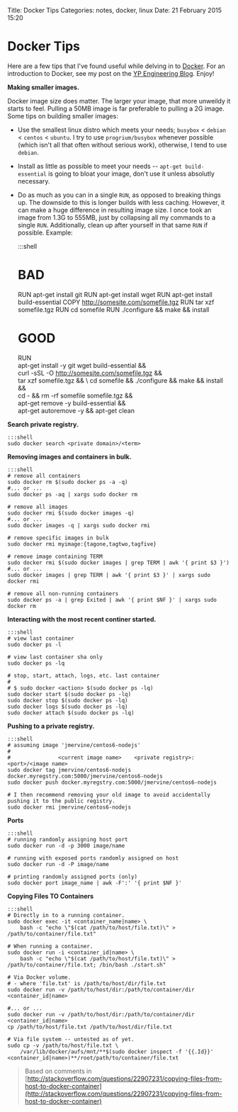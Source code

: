 Title: Docker Tips
Categories: notes, docker, linux
Date: 21 February 2015 15:20

# Docker Tips

Here are a few tips that I've found useful while delving in to [Docker](https://www.docker.com/). For an introduction to Docker, see my post on the [YP Engineering Blog](http://engineering.yp.com/post/intro-to-docker). Enjoy!


**Making smaller images.**

Docker image size does matter. The larger your image, that more unweildy it starts to feel. Pulling a 50MB image is far preferable to pulling a 2G image. Some tips on building smaller images:

* Use the smallest linux distro which meets your needs; `busybox` < `debian` < `centos` < `ubuntu`. I try to use `progrium/busybox` whenever possible (which isn't all that often without serious work), otherwise, I tend to use `debian`.
* Install as little as possible to meet your needs -- `apt-get build-essential` is going to bloat your image, don't use it unless absolutly necessary.
* Do as much as you can in a single `RUN`, as opposed to breaking things up. The downside to this is longer builds with less caching. However, it can make a huge difference in resulting image size. I once took an image from 1.3G to 555MB, just by collapsing all my commands to a single `RUN`. Additionally, clean up after yourself in that same `RUN` if possible. Example:


    :::shell
    # BAD
    RUN apt-get install git
    RUN apt-get install wget
    RUN apt-get install build-essential
    COPY http://somesite.com/somefile.tgz
    RUN tar xzf somefile.tgz
    RUN cd somefile
    RUN ./configure && make && install
    
    # GOOD
    RUN \
        apt-get install -y git wget build-essential && \
        curl -sSL -O http://somesite.com/somefile.tgz && \
        tar xzf somefile.tgz && \ 
        cd somefile && ./configure && make && install && \
        cd - && rm -rf somefile somefile.tgz && \
        apt-get remove -y build-essential && \
        apt-get autoremove -y && apt-get clean
      

**Search private registry.**

    :::shell
    sudo docker search <private domain>/<term>

**Removing images and containers in bulk.**

    :::shell
    # remove all containers
    sudo docker rm $(sudo docker ps -a -q)
    #... or ...
    sudo docker ps -aq | xargs sudo docker rm

    # remove all images
    sudo docker rmi $(sudo docker images -q)
    #... or ...
    sudo docker images -q | xargs sudo docker rmi
    
    # remove specific images in bulk
    sudo docker rmi myimage:{tagone,tagtwo,tagfive}

    # remove image containing TERM
    sudo docker rmi $(sudo docker images | grep TERM | awk '{ print $3 }')
    #... or ...
    sudo docker images | grep TERM | awk '{ print $3 }' | xargs sudo docker rmi
    
    # remove all non-running containers
    sudo docker ps -a | grep Exited | awk '{ print $NF }' | xargs sudo docker rm

**Interacting with the most recent continer started.**

    :::shell
    # view last container
    sudo docker ps -l 

    # view last container sha only
    sudo docker ps -lq

    # stop, start, attach, logs, etc. last container
    #
    # $ sudo docker <action> $(sudo docker ps -lq)
    sudo docker start $(sudo docker ps -lq)
    sudo docker stop $(sudo docker ps -lq)
    sudo docker logs $(sudo docker ps -lq)
    sudo docker attach $(sudo docker ps -lq)

**Pushing to a private registry.**

    :::shell
    # assuming image 'jmervine/centos6-nodejs'
    #
    #               <current image name>    <private registry>:<port>/<image name>
    sudo docker tag jmervine/centos6-nodejs docker.myregstry.com:5000/jmervine/centos6-nodejs
    sudo docker push docker.myregstry.com:5000/jmervine/centos6-nodejs

    # I then recommend removing your old image to avoid accidentally pushing it to the public registry.
    sudo docker rmi jmervine/centos6-nodejs

**Ports**

    :::shell
    # running randomly assigning host port
    sudo docker run -d -p 3000 image/name
    
    # running with exposed ports randomly assigned on host
    sudo docker run -d -P image/name
    
    # printing randomly assigned ports (only)
    sudo docker port image_name | awk -F':' '{ print $NF }'
    
**Copying Files TO Containers**

    :::shell
    # Directly in to a running container.
    sudo docker exec -it <container_name|name> \
        bash -c "echo \"$(cat /path/to/host/file.txt)\" > /path/to/container/file.txt"

    # When running a container.
    sudo docker run -i <container_id|name> \
        bash -c "echo \"$(cat /path/to/host/file.txt)\" > /path/to/container/file.txt; /bin/bash ./start.sh"
    
    # Via Docker volume.
    # - where 'file.txt' is /path/to/host/dir/file.txt
    sudo docker run -v /path/to/host/dir:/path/to/container/dir <container_id|name>
    
    #... or ...
    sudo docker run -v /path/to/host/dir:/path/to/container/dir <container_id|name>
    cp /path/to/host/file.txt /path/to/host/dir/file.txt
    
    # Via file system -- untested as of yet.
    sudo cp -v /path/to/host/file.txt \
        /var/lib/docker/aufs/mnt/**$(sudo docker inspect -f '{{.Id}}' <container_id|name>)**/root/path/to/container/file.txt

> Based on comments in [http://stackoverflow.com/questions/22907231/copying-files-from-host-to-docker-container](http://stackoverflow.com/questions/22907231/copying-files-from-host-to-docker-container)
